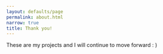 ```yaml
---
layout: defaults/page
permalink: about.html
narrow: true
title: Thank you!
---
```


These are my projects and I will continue to move forward : )
